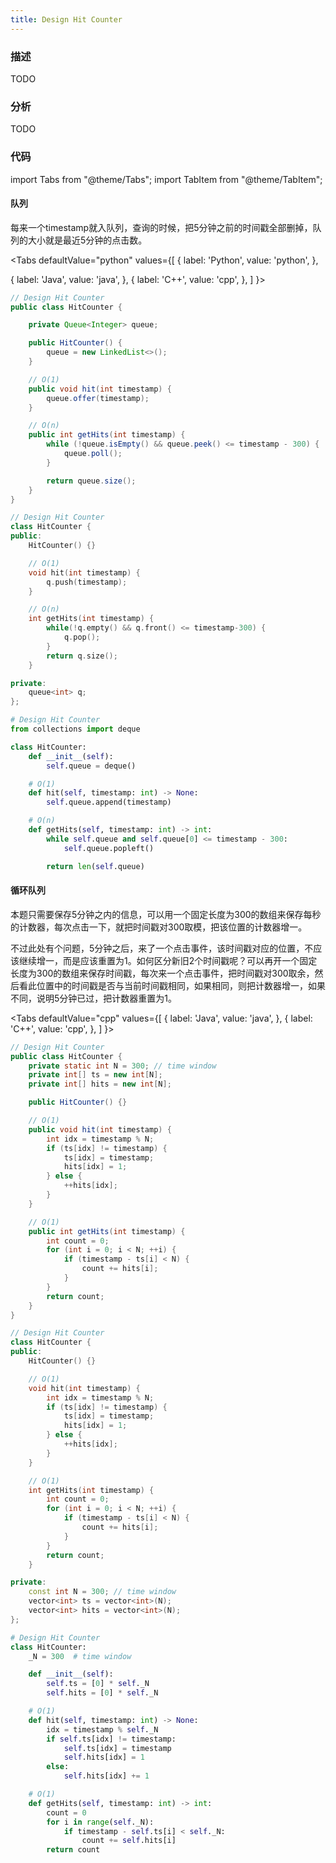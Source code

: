 ```yaml
---
title: Design Hit Counter
---
```


### 描述

TODO

### 分析

TODO

### 代码

import Tabs from "@theme/Tabs";
import TabItem from "@theme/TabItem";

#### 队列

每来一个timestamp就入队列，查询的时候，把5分钟之前的时间戳全部删掉，队列的大小就是最近5分钟的点击数。

<Tabs
defaultValue="python"
values={[
{ label: 'Python', value: 'python', },

{ label: 'Java', value: 'java', },
{ label: 'C++', value: 'cpp', },
]
}>
<TabItem value="java">

```java
// Design Hit Counter 
public class HitCounter {

    private Queue<Integer> queue;

    public HitCounter() {
        queue = new LinkedList<>();
    }

    // O(1)
    public void hit(int timestamp) {
        queue.offer(timestamp);
    }

    // O(n)
    public int getHits(int timestamp) {
        while (!queue.isEmpty() && queue.peek() <= timestamp - 300) {
            queue.poll();
        }

        return queue.size();
    }
}
```

</TabItem>
<TabItem value="cpp">

```cpp
// Design Hit Counter
class HitCounter {
public:
    HitCounter() {}

    // O(1)
    void hit(int timestamp) {
        q.push(timestamp);
    }

    // O(n)
    int getHits(int timestamp) {
        while(!q.empty() && q.front() <= timestamp-300) {
            q.pop();
        }
        return q.size();
    }

private:
    queue<int> q;
};
```

</TabItem>

<TabItem value="python">

```python
# Design Hit Counter
from collections import deque

class HitCounter:
    def __init__(self):
        self.queue = deque()

    # O(1)
    def hit(self, timestamp: int) -> None:
        self.queue.append(timestamp)

    # O(n)
    def getHits(self, timestamp: int) -> int:
        while self.queue and self.queue[0] <= timestamp - 300:
            self.queue.popleft()

        return len(self.queue)
```

</TabItem>
</Tabs>

#### 循环队列

本题只需要保存5分钟之内的信息，可以用一个固定长度为300的数组来保存每秒的计数器，每次点击一下，就把时间戳对300取模，把该位置的计数器增一。

不过此处有个问题，5分钟之后，来了一个点击事件，该时间戳对应的位置，不应该继续增一，而是应该重置为1。如何区分新旧2个时间戳呢？可以再开一个固定长度为300的数组来保存时间戳，每次来一个点击事件，把时间戳对300取余，然后看此位置中的时间戳是否与当前时间戳相同，如果相同，则把计数器增一，如果不同，说明5分钟已过，把计数器重置为1。

<Tabs
defaultValue="cpp"
values={[
{ label: 'Java', value: 'java', },
{ label: 'C++', value: 'cpp', },
]
}>
<TabItem value="java">

```java
// Design Hit Counter 
public class HitCounter {
    private static int N = 300; // time window
    private int[] ts = new int[N];
    private int[] hits = new int[N];

    public HitCounter() {}

    // O(1)
    public void hit(int timestamp) {
        int idx = timestamp % N;
        if (ts[idx] != timestamp) {
            ts[idx] = timestamp;
            hits[idx] = 1;
        } else {
            ++hits[idx];
        }
    }

    // O(1)
    public int getHits(int timestamp) {
        int count = 0;
        for (int i = 0; i < N; ++i) {
            if (timestamp - ts[i] < N) {
                count += hits[i];
            }
        }
        return count;
    }
}
```

</TabItem>
<TabItem value="cpp">

```cpp
// Design Hit Counter
class HitCounter {
public:
    HitCounter() {}

    // O(1)
    void hit(int timestamp) {
        int idx = timestamp % N;
        if (ts[idx] != timestamp) {
            ts[idx] = timestamp;
            hits[idx] = 1;
        } else {
            ++hits[idx];
        }
    }

    // O(1)
    int getHits(int timestamp) {
        int count = 0;
        for (int i = 0; i < N; ++i) {
            if (timestamp - ts[i] < N) {
                count += hits[i];
            }
        }
        return count;
    }

private:
    const int N = 300; // time window
    vector<int> ts = vector<int>(N);
    vector<int> hits = vector<int>(N);
};
```

</TabItem>

<TabItem value="python">

```python
# Design Hit Counter
class HitCounter:
    _N = 300  # time window

    def __init__(self):
        self.ts = [0] * self._N
        self.hits = [0] * self._N

    # O(1)
    def hit(self, timestamp: int) -> None:
        idx = timestamp % self._N
        if self.ts[idx] != timestamp:
            self.ts[idx] = timestamp
            self.hits[idx] = 1
        else:
            self.hits[idx] += 1

    # O(1)
    def getHits(self, timestamp: int) -> int:
        count = 0
        for i in range(self._N):
            if timestamp - self.ts[i] < self._N:
                count += self.hits[i]
        return count
```

</TabItem>
</Tabs>

